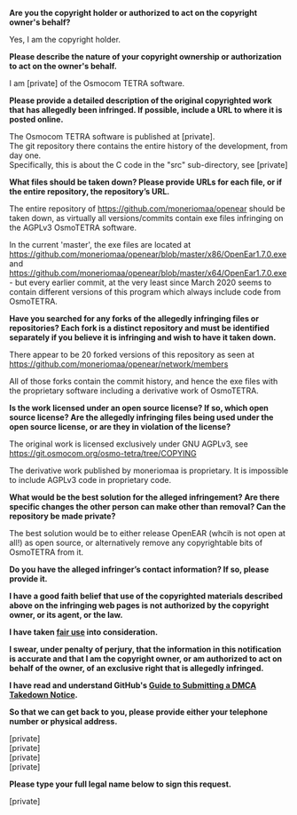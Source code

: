 **Are you the copyright holder or authorized to act on the copyright owner's behalf?**

Yes, I am the copyright holder.

**Please describe the nature of your copyright ownership or authorization to act on the owner's behalf.**

I am [private] of the Osmocom TETRA software.

**Please provide a detailed description of the original copyrighted work that has allegedly been infringed. If possible, include a URL to where it is posted online.**

The Osmocom TETRA software is published at [private].  
The git repository there contains the entire history of the development, from day one.   
Specifically, this is about the C code in the "src" sub-directory, see [private]

**What files should be taken down? Please provide URLs for each file, or if the entire repository, the repository’s URL.**

The entire repository of https://github.com/moneriomaa/openear should be taken down, as virtually all versions/commits contain exe files infringing on the AGPLv3 OsmoTETRA software.

In the current 'master', the exe files are located at https://github.com/moneriomaa/openear/blob/master/x86/OpenEar1.7.0.exe and https://github.com/moneriomaa/openear/blob/master/x64/OpenEar1.7.0.exe - but every earlier commit, at the very least since March 2020 seems to contain different versions of this program which always include code from OsmoTETRA.

**Have you searched for any forks of the allegedly infringing files or repositories? Each fork is a distinct repository and must be identified separately if you believe it is infringing and wish to have it taken down.**

There appear to be 20 forked versions of this repository as seen at https://github.com/moneriomaa/openear/network/members

All of those forks contain the commit history, and hence the exe files with the proprietary software including a derivative work of OsmoTETRA.

**Is the work licensed under an open source license? If so, which open source license? Are the allegedly infringing files being used under the open source license, or are they in violation of the license?**

The original work is licensed exclusively under GNU AGPLv3, see https://git.osmocom.org/osmo-tetra/tree/COPYING

The derivative work published by moneriomaa is proprietary. It is impossible to include AGPLv3 code in proprietary code.

**What would be the best solution for the alleged infringement? Are there specific changes the other person can make other than removal? Can the repository be made private?**

The best solution would be to either release OpenEAR (whcih is not open at all!) as open source, or alternatively remove any copyrightable bits of OsmoTETRA from it.

**Do you have the alleged infringer’s contact information? If so, please provide it.**

**I have a good faith belief that use of the copyrighted materials described above on the infringing web pages is not authorized by the copyright owner, or its agent, or the law.**

**I have taken <a href="https://www.lumendatabase.org/topics/22">fair use</a> into consideration.**

**I swear, under penalty of perjury, that the information in this notification is accurate and that I am the copyright owner, or am authorized to act on behalf of the owner, of an exclusive right that is allegedly infringed.**

**I have read and understand GitHub's <a href="https://docs.github.com/articles/guide-to-submitting-a-dmca-takedown-notice/">Guide to Submitting a DMCA Takedown Notice</a>.**

**So that we can get back to you, please provide either your telephone number or physical address.**

[private]  
[private]  
[private]  
[private]

**Please type your full legal name below to sign this request.**

[private]
